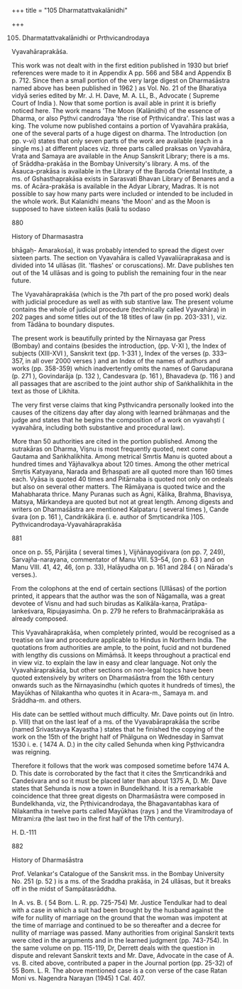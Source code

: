 +++
title = "105 Dharmatattvakalānidhi"

+++

105. Dharmatattvakalānidhi or Prthvicandrodaya 

Vyavahāraprakāśa. 

This work was not dealt with in the first edition published in 1930 but brief references were made to it in Appendix A pp. 566 and 584 and Appendix B p. 712. Since then a small portion of the very large digest on Dharmaśāstra named above has been published in 1962 ) as Vol. No. 21 of the Bharatiya vidyā series edited by Mr. J. H. Dave, M. A. LL, B., Advocate ( Supreme Court of India ). Now that some portion is avail able in print it is briefly noticed here. The work means 'The Moon (Kalānidhi) of the essence of Dharma, or also Pșthvi candrodaya 'the rise of Pṛthvicandra'. This last was a king. The volume now published contains a portion of Vyavahāra prakāśa, one of the several parts of a huge digest on dharma. The Introduction (on pp. v-vi) states that only seven parts of the work are available (each in a single ms.) at different places viz. three parts called praksas on Vyavahāra, Vrata and Samaya are available in the Anup Sanskrit Library; there is a ms. of Srāddha-prakāśa in the Bombay University's library. A ms. of the Āsauca-prakāsa is available in the Library of the Baroda Oriental Institute, a ms. of Gshasthaprakāsa exists in Sarasvati Bhavan Library of Benares and a ms. of Acāra-prakāśa is available in the Adyar Library, Madras. It is not possible to say how many parts were included or intended to be included in the whole work. But Kalanidhi means 'the Moon' and as the Moon is supposed to have sixteen kalās (kalā tu sodaso 

880 

History of Dharmasastra 

bhāgaḥ- Amarakośa), it was probably intended to spread the digest over sixteen parts. The section on Vyavahāra is called Vyavaliūraprakasa and is divided into 14 ullāsas (lit. 'flashes' or coruscations). Mr. Dave publishes ten out of the 14 ullāsas and is going to publish the remaining four in the near future. 

The Vyavahāraprakāśa (which is the 7th part of the pro posed work) deals with judicial procedure as well as with sub stantive law. The present volume contains the whole of judicial procedure (technically called Vyavahāra) in 202 pages and some titles out of the 18 titles of law (in pp. 203-331 ), viz. from Tādāna to boundary disputes. 

The present work is beautifully printed by the Nirnayasa gar Press (Bombay) and contains (besides the introduction, (pp. V-XI ), the Index of subjects (XIII-XVI ), Sanskrit text (pp. 1-331 ), Index of the verses (p. 333–357, in all over 2000 verses ) and an Index of the names of authors and works (pp. 358-359) which inadvertently omits the names of Garudapurana (p. 271 ), Govindarāja (p. 132 ), Candesvara (p. 161 ), Bhavadeva (p. 116 ) and all passages that are ascribed to the joint author ship of Saṅkhalikhita in the text as those of Likhita. 

The very first verse claims that king Pșthvicandra personally looked into the causes of the citizens day after day along with learned brāhmaṇas and the judge and states that he begins the composition of a work on vyavahști ( vyavahāra, including both substantive and procedural law). 

More than 50 authorities are cited in the portion published. Among the sutrakāras on Dharma, Vișnu is most frequently quoted, next come Gautama and Saṅkhalikhita. Among metrical Smrtis Manu is quoted about a hundred times and Yājñavalkya about 120 times. Among the other metrical Smṛtis Katyayana, Narada and Bṛhaspati are all quoted more than 160 times each. Vyāsa is quoted 40 times and Pitārnaba is quoted not only on ordeals but also on several other matters. The Rāmāyaṇa is quoted twice and the Mahabharata thrice. Many Puranas such as Agni, Kālika, Brahma, Bhavisya, Matsya, Mārkandeya are quoted but not at great length. Among digests and writers on Dharmaśāstra are mentioned Kalpataru ( several times ), Cande śvara (on p. 161 ), Candrikākāra (i. e. author of Smṛticandrika )105. Pythvicandrodaya-Vyavahāraprakāśa 

881 

once on p. 55, Pārijāta ( several times ), Vijñānayogiśvara (on pp. 7, 249), Sarvajña-narayana, commentator of Manu VIII. 53–54, (on p. 63 ) and on Manu VIII. 41, 42, 46, (on p. 33), Halāyudha on p. 161 and 284 ( on Nārada's verses.). 

From the colophons at the end of certain sections (Ullāsas) of the portion printed, it appears that the author was the son of Nāgamalla, was a great devotee of Visnu and had such birudas as Kalikāla-karṇa, Pratāpa-lankeśvara, Ripujayasimha. On p. 279 he refers to Brahmacāriprakāśa as already composed. 

This Vyavahāraprakāśa, when completely printed, would be recognised as a treatise on law and procedure applicable to Hindus in Northern India. The quotations from authorities are ample, to the point, fucid and not burdened with lengthy dis cussions on Mimāṁsā. It keeps throughout a practical end in view viz. to explain the law in easy and clear language. Not only the Vyavahāraprakāśa, but other sections on non-legal topics have been quoted extensively by writers on Dharmaśāstra from the 16th century onwards such as the Nirnayasindhu (which quotes it hundreds of times), the Mayūkhas of Nilakantha who quotes it in Acara-m., Samaya m. and Srāddha-m. and others. 

His date can be settled without much difficulty. Mr. Dave points out (in Intro. p. VIII) that on the last leaf of a ms. of the Vyavabāraprakāśa the scribe (named Srivastavya Kayastha ) states that he finished the copying of the work on the 15th of the bright half of Phālguna on Wednesday in Samvat 1530 i. e. ( 1474 A. D.) in the city called Sehunda when king Pșthvicandra was reigning. 

Therefore it follows that the work was composed sometime before 1474 A. D. This date is corroborated by the fact that it cites the Smṛticandrikā and Candeśvara and so it must be placed later than about 1375 A, D. Mr. Dave states that Sehunda is now a town in Bundelkhand. It is a remarkable coincidence that three great digests on Dharmaśāstra were composed in Bundelkhanda, viz, the Pṛthivicandrodaya, the Bhagavantabhas kara of Nilakantha in twelve parts called Mayūkhas (rays ) and the Viramitrodaya of Mitrami:ra (the last two in the first half of the 17th century). 

H. D.-111 

882 

History of Dharmaśāstra 

Prof. Velankar's Catalogue of the Sanskrit mss. in the Bombay University No. 251 (p. 52 ) is a ms. of the Sraddha prakāśa, in 24 ullāsas, but it breaks off in the midst of Sampātasrāddha. 

In A. vs. B. ( 54 Bom. L. R. pp. 725-754) Mr. Justice Tendulkar had to deal with a case in which a suit had been brought by the husband against the wife for nullity of marriage on the ground that the woman was impotent at the time of marriage and continued to be so thereafter and a decree for nullity of marriage was passed. Many authorities from original Sanskrit texts were cited in the arguments and in the learned judgment (pp. 743-754). In the same volume on pp. 115-119, Dr, Derrett deals with the question in dispute and relevant Sanskrit texts and Mr. Dave, Advocate in the case of A. vs. B. cited above, contributed a paper in the Journal portion (pp. 25-32) of 55 Bom. L. R. The above mentioned case is a con verse of the case Ratan Moni vs. Nagendra Narayan (1945) 1 Cal. 407. 

